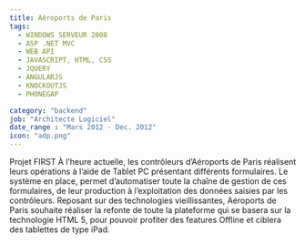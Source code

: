 ```yaml
---
title: Aéroports de Paris
tags:
  - WINDOWS SERVEUR 2008
  - ASP .NET MVC
  - WEB API
  - JAVASCRIPT, HTML, CSS
  - JQUERY
  - ANGULARJS
  - KNOCKOUTJS
  - PHONEGAP

category: "backend"
job: "Architecte Logiciel"
date_range : "Mars 2012 - Dec. 2012"
icon: "adp.png"
---
```


Projet FIRST 
À l’heure actuelle, les contrôleurs d’Aéroports de Paris réalisent leurs opérations à l’aide de Tablet PC présentant différents formulaires. Le système en place, permet d’automatiser toute la chaîne de gestion de ces formulaires, de leur production à l’exploitation des données saisies par les contrôleurs. 
Reposant sur des technologies vieillissantes, Aéroports de Paris souhaite réaliser la refonte de toute la plateforme qui se basera sur la technologie HTML 5, pour pouvoir profiter des features Offline et ciblera des tablettes de type iPad.
